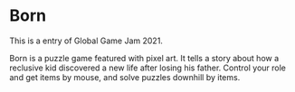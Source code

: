 # Born
This is a entry of Global Game Jam 2021.

Born is a puzzle game featured with pixel art. It tells a story about how a reclusive kid discovered a new life after losing his father.
Control your role and get items by mouse, and solve puzzles downhill by items.